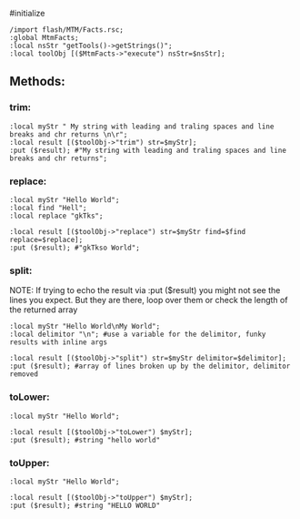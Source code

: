 #initialize

```
/import flash/MTM/Facts.rsc;
:global MtmFacts;
:local nsStr "getTools()->getStrings()";
:local toolObj [($MtmFacts->"execute") nsStr=$nsStr];
```

## Methods:

### trim:

```
:local myStr " My string with leading and traling spaces and line breaks and chr returns \n\r";
:local result [($toolObj->"trim") str=$myStr];
:put ($result); #"My string with leading and traling spaces and line breaks and chr returns";
```

### replace:

```
:local myStr "Hello World";
:local find "Hell";
:local replace "gkTks";

:local result [($toolObj->"replace") str=$myStr find=$find replace=$replace];
:put ($result); #"gkTkso World";
```

### split:

NOTE: If trying to echo the result via :put ($result) you might not see the lines you expect. But they are there, loop over them or check the length of the returned array

```
:local myStr "Hello World\nMy World";
:local delimitor "\n"; #use a variable for the delimitor, funky results with inline args

:local result [($toolObj->"split") str=$myStr delimitor=$delimitor];
:put ($result); #array of lines broken up by the delimitor, delimitor removed
```

### toLower:

```
:local myStr "Hello World";

:local result [($toolObj->"toLower") $myStr];
:put ($result); #string "hello world"
```

### toUpper:

```
:local myStr "Hello World";

:local result [($toolObj->"toUpper") $myStr];
:put ($result); #string "HELLO WORLD"
```

